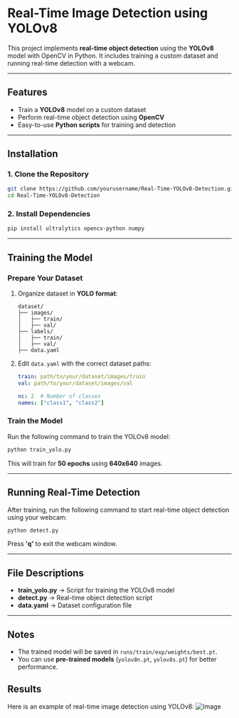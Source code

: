 # Real-Time Image Detection using YOLOv8

This project implements **real-time object detection** using the **YOLOv8** model with OpenCV in Python. It includes training a custom dataset and running real-time detection with a webcam.

---

## Features
- Train a **YOLOv8** model on a custom dataset
- Perform real-time object detection using **OpenCV**
- Easy-to-use **Python scripts** for training and detection

---

## Installation
### **1. Clone the Repository**
```bash
git clone https://github.com/yourusername/Real-Time-YOLOv8-Detection.git
cd Real-Time-YOLOv8-Detection
```

### **2. Install Dependencies**
```bash
pip install ultralytics opencv-python numpy
```

---

## Training the Model
### **Prepare Your Dataset**
1. Organize dataset in **YOLO format**:
   ```
   dataset/
   ├── images/
   │   ├── train/
   │   ├── val/
   ├── labels/
   │   ├── train/
   │   ├── val/
   ├── data.yaml
   ```
2. Edit `data.yaml` with the correct dataset paths:
   ```yaml
   train: path/to/your/dataset/images/train
   val: path/to/your/dataset/images/val
   
   nc: 2  # Number of classes
   names: ["class1", "class2"]
   ```

### **Train the Model**
Run the following command to train the YOLOv8 model:
```bash
python train_yolo.py
```
This will train for **50 epochs** using **640x640** images.

---

## Running Real-Time Detection
After training, run the following command to start real-time object detection using your webcam:
```bash
python detect.py
```
Press **'q'** to exit the webcam window.

---

## File Descriptions
- **train_yolo.py** → Script for training the YOLOv8 model
- **detect.py** → Real-time object detection script
- **data.yaml** → Dataset configuration file

---

## Notes
- The trained model will be saved in `runs/train/exp/weights/best.pt`.
- You can use **pre-trained models** (`yolov8n.pt`, `yolov8s.pt`) for better performance.

## Results

Here is an example of real-time image detection using YOLOv8:
![Image](https://github.com/user-attachments/assets/a59b4743-4efa-4e79-a8a8-483ed06d598e)
